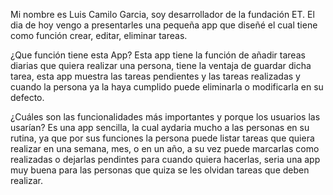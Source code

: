 Mi nombre es Luis Camilo Garcia, soy desarrollador de la fundación ET. El dia de hoy vengo a presentarles una pequeña app que diseñé el cual tiene como función crear, editar, eliminar tareas.

¿Que función tiene esta App? Esta app tiene la función de añadir tareas diarias que quiera realizar una persona, tiene la ventaja de guardar dicha tarea, esta app muestra las tareas pendientes y las tareas realizadas y cuando la persona ya la haya cumplido puede eliminarla o modificarla en su defecto.

¿Cuáles son las funcionalidades más importantes y porque los usuarios las usarían?
Es una app sencilla, la cual aydaria mucho a las personas en su rutina, ya que por sus funciones la persona puede listar tareas que quiera realizar en una semana, mes, o en un año, a su vez puede marcarlas como realizadas o dejarlas pendintes para cuando quiera hacerlas, seria una app muy buena para las personas que quiza se les olvidan tareas que deben realizar.
